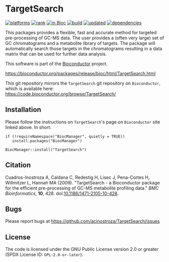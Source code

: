 # TargetSearch

[![platforms](https://bioconductor.org/shields/availability/devel/TargetSearch.svg)](https://bioconductor.org/packages/devel/bioc/html/TargetSearch.html#archives)
[![rank](https://bioconductor.org/shields/downloads/devel/TargetSearch.svg)](http://bioconductor.org/packages/stats/bioc/TargetSearch/)
[![in Bioc](https://bioconductor.org/shields/years-in-bioc/TargetSearch.svg)](https://bioconductor.org/packages/devel/bioc/html/TargetSearch.html#since)
[![build](https://bioconductor.org/shields/build/devel/bioc/TargetSearch.svg)](http://bioconductor.org/checkResults/devel/bioc-LATEST/TargetSearch/)
[![updated](https://bioconductor.org/shields/lastcommit/devel/bioc/TargetSearch.svg)](http://bioconductor.org/checkResults/devel/bioc-LATEST/TargetSearch/)
[![dependencies](https://bioconductor.org/shields/dependencies/devel/TargetSearch.svg)](https://bioconductor.org/packages/devel/bioc/html/TargetSearch.html#since)

This packages provides a flexible, fast and accurate method for targeted
pre-processing of GC-MS data. The user provides a (often very large) set of GC
chromatograms and a metabolite library of targets. The package will
automatically search those targets in the chromatograms resulting in a data
matrix that can be used for further data analysis.

This software is part of the [Bioconductor](https://bioconductor.org) project.

https://bioconductor.org/packages/release/bioc/html/TargetSearch.html

This git repository mirrors the `TargetSearch` git repository on `Bioconductor`,
which is available here: https://code.bioconductor.org/browse/TargetSearch/

## Installation

Please follow the instructions on `TargetSearch`'s page on `Bioconductor` site
linked above. In short:

```
if (!requireNamespace("BiocManager", quietly = TRUE))
   install.packages("BiocManager")

BiocManager::install("TargetSearch")
```

## Citation

Cuadros-Inostroza A, Caldana C, Redestig H, Lisec J, Pena-Cortes H, Willmitzer
L, Hannah MA (2009). "TargetSearch - a Bioconductor package for the efficient
pre-processing of GC-MS metabolite profiling data." *BMC Bioinformatics*,
**10**, 428. doi:[10.1186/1471-2105-10-428](https://doi.org/10.1186/1471-2105-10-428).

## Bugs

Please report bugs at https://github.com/acinostroza/TargetSearch/issues

## License

The code is licensed under the GNU Public License version 2.0 or greater
(SPDX License ID: `GPL-2.0-or-later`).

